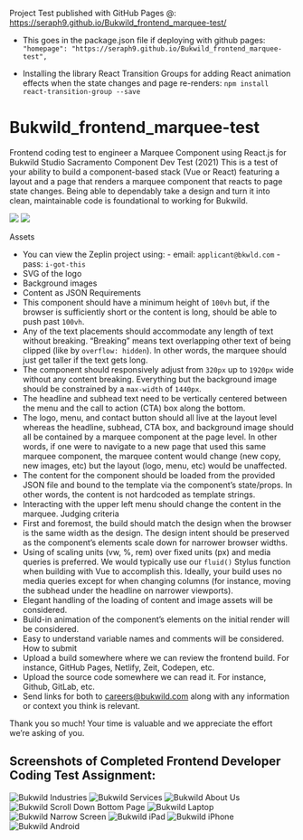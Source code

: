 Project Test published with GitHub Pages @: https://seraph9.github.io/Bukwild_frontend_marquee-test/

* This goes in the package.json file if deploying with github pages: `"homepage": "https://seraph9.github.io/Bukwild_frontend_marquee-test",`

* Installing the library React Transition Groups for adding React animation effects when the state changes and page re-renders: `npm install react-transition-group --save`

# Bukwild_frontend_marquee-test
Frontend coding test to engineer a Marquee Component using React.js for Bukwild Studio Sacramento
Component Dev Test (2021)
This is a test of your ability to build a component-based stack (Vue or React) featuring a layout and a page that renders a marquee component that reacts to page state changes. Being able to dependably take a design and turn it into clean, maintainable code is foundational to working for Bukwild.

![](https://paper-attachments.dropbox.com/s_447AE59A7F28FBA4D4FDD63E6F289C3FE4799B3EA79D3A6AB9E292B846850F6C_1566846068646_Marquee_Comp.png)
![](https://paper-attachments.dropbox.com/s_447AE59A7F28FBA4D4FDD63E6F289C3FE4799B3EA79D3A6AB9E292B846850F6C_1566847172767_image.png)

Assets
- You can view the Zeplin project using:
        - email: `applicant@bkwld.com`
        - pass: `i-got-this`
- SVG of the logo
- Background images
- Content as JSON
Requirements
- This component should have a minimum height of `100vh` but, if the browser is sufficiently short or the content is long, should be able to push past `100vh`.
- Any of the text placements should accommodate any length of text without breaking. “Breaking” means text overlapping other text of being clipped (like by `overflow: hidden`).  In other words, the marquee should just get taller if the text gets long.
- The component should responsively adjust from `320px` up to `1920px` wide without any content breaking.  Everything but the background image should be constrained by a `max-width` of `1440px`.
- The headline and subhead text need to be vertically centered between the menu and the call to action (CTA) box along the bottom.
- The logo, menu, and contact button should all live at the layout level whereas the headline, subhead, CTA box, and background image should all be contained by a marquee component at the page level.  In other words, if one were to navigate to a new page that used this same marquee component, the marquee content would change (new copy, new images, etc) but the layout (logo, menu, etc) would be unaffected.
- The content for the component should be loaded from the provided JSON file and bound to the template via the component’s state/props.  In other words, the content is not hardcoded as template strings.
- Interacting with the upper left menu should change the content in the marquee.
Judging criteria
- First and foremost, the build should match the design when the browser is the same width as the design.  The design intent should be preserved as the component’s elements scale down for narrower browser widths.
- Using of scaling units (vw, %, rem) over fixed units (px) and media queries is preferred.  We would typically use our `fluid()` Stylus function when building with Vue to accomplish this. Ideally, your build uses no media queries except for when changing columns (for instance, moving the subhead under the headline on narrower viewports).
- Elegant handling of the loading of content and image assets will be considered.
- Build-in animation of the component’s elements on the initial render will be considered.
- Easy to understand variable names and comments will be considered.
How to submit
- Upload a build somewhere where we can review the frontend build. For instance, GitHub Pages, Netlify, Zeit, Codepen, etc.
- Upload the source code somewhere we can read it.  For instance, Github, GitLab, etc.
- Send links for both to careers@bukwild.com along with any information or context you think is relevant.

Thank you so much!  Your time is valuable and we appreciate the effort we’re asking of you.

## Screenshots of Completed Frontend Developer Coding Test Assignment:
![Bukwild Industries](/screenshots/Bukwild1.png)
![Bukwild Services](/screenshots/Bukwild2.png)
![Bukwild About Us](/screenshots/Bukwild3.png)
![Bukwild Scroll Down Bottom Page](/screenshots/Bukwild4.png)
![Bukwild Laptop](/screenshots/Bukwild-laptop.png)
![Bukwild Narrow Screen](/screenshots/Bukwild-narrow.png)
![Bukwild iPad](/screenshots/Bukwild-iPad.png)
![Bukwild iPhone](/screenshots/Bukwild-iPhone.png)
![Bukwild Android](/screenshots/Bukwild-android.png)

